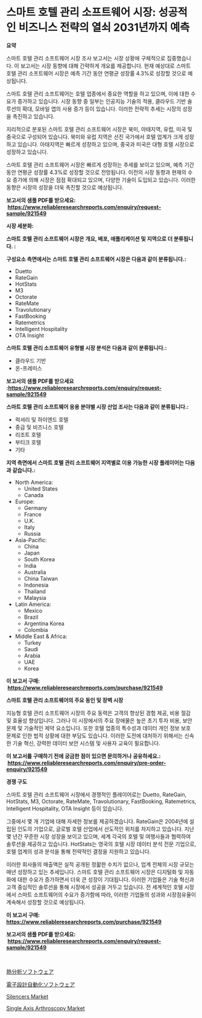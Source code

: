 <p><h1>스마트 호텔 관리 소프트웨어 시장: 성공적인 비즈니스 전략의 열쇠 2031년까지 예측</h1></p><p><strong>요약</strong></p>
<p><p>스마트 호텔 관리 소프트웨어 시장 조사 보고서는 시장 상황에 구체적으로 집중했습니다. 이 보고서는 시장 동향에 대해 간략하게 개요를 제공합니다. 현재 예상대로 스마트 호텔 관리 소프트웨어 시장은 예측 기간 동안 연평균 성장률 4.3%로 성장할 것으로 예상됩니다.</p><p>스마트 호텔 관리 소프트웨어는 호텔 업종에서 중요한 역할을 하고 있으며, 이에 대한 수요가 증가하고 있습니다. 시장 동향 중 일부는 인공지능 기술의 적용, 클라우드 기반 솔루션의 확대, 모바일 앱의 사용 증가 등이 있습니다. 이러한 전략적 추세는 시장의 성장을 촉진하고 있습니다.</p><p>지리적으로 분포된 스마트 호텔 관리 소프트웨어 시장은 북미, 아태지역, 유럽, 미국 및 중국으로 구성되어 있습니다. 북미와 유럽 지역은 선진 국가에서 호텔 업계가 크게 성장하고 있습니다. 아태지역은 빠르게 성장하고 있으며, 중국과 미국은 대형 호텔 시장으로 성장하고 있습니다.</p><p>스마트 호텔 관리 소프트웨어 시장은 빠르게 성장하는 추세를 보이고 있으며, 예측 기간 동안 연평균 성장률 4.3%로 성장할 것으로 전망됩니다. 이전의 시장 동향과 현재의 수요 증가에 의해 시장은 점점 확대되고 있으며, 다양한 기술이 도입되고 있습니다. 이러한 동향은 시장의 성장을 더욱 촉진할 것으로 예상됩니다.</p></p>
<p><strong>보고서의 샘플 PDF를 받으세요: &nbsp;<a href="https://www.reliableresearchreports.com/enquiry/request-sample/921549">https://www.reliableresearchreports.com/enquiry/request-sample/921549</a></strong></p>
<p><strong>시장 세분화:</strong></p>
<p><strong> 스마트 호텔 관리 소프트웨어 시장은 개요, 배포, 애플리케이션 및 지역으로 더 분류됩니다. :</strong></p>
<p><strong>구성요소 측면에서는 스마트 호텔 관리 소프트웨어 시장은 다음과 같이 분류됩니다.:</strong></p>
<p><ul><li>Duetto</li><li>RateGain</li><li>HotStats</li><li>M3</li><li>Octorate</li><li>RateMate</li><li>Travolutionary</li><li>FastBooking</li><li>Ratemetrics</li><li>Intelligent Hospitality</li><li>OTA Insight</li></ul></p>
<p><strong> 스마트 호텔 관리 소프트웨어 유형별 시장 분석은 다음과 같이 분류됩니다.:</strong></p>
<p><ul><li>클라우드 기반</li><li>온-프레미스</li></ul></p>
<p><strong>보고서의 샘플 PDF를 받으세요 :<a href="https://www.reliableresearchreports.com/enquiry/request-sample/921549">https://www.reliableresearchreports.com/enquiry/request-sample/921549</a></strong></p>
<p><strong> 스마트 호텔 관리 소프트웨어 응용 분야별 시장 산업 조사는 다음과 같이 분류됩니다.:</strong></p>
<p><ul><li>럭셔리 및 하이엔드 호텔</li><li>중급 및 비즈니스 호텔</li><li>리조트 호텔</li><li>부티크 호텔</li><li>기타</li></ul></p>
<p><strong>지역 측면에서 스마트 호텔 관리 소프트웨어 지역별로 이용 가능한 시장 플레이어는 다음과 같습니다.:</strong></p>
<p><ul>
    <li>
        North America:
        <ul>
            <li>United States</li>
            <li>Canada</li>
        </ul>
    </li>
    <li>
        Europe:
        <ul>
            <li>Germany</li>
            <li>France</li>
            <li>U.K.</li>
            <li>Italy</li>
            <li>Russia</li>
        </ul>
    </li>
    <li>
        Asia-Pacific:
        <ul>
            <li>China</li>
            <li>Japan</li>
            <li>South Korea</li>
            <li>India</li>
            <li>Australia</li>
            <li>China Taiwan</li>
            <li>Indonesia</li>
            <li>Thailand</li>
            <li>Malaysia</li>
        </ul>
    </li>
    <li>
        Latin America:
        <ul>
            <li>Mexico</li>
            <li>Brazil</li>
            <li>Argentina Korea</li>
            <li>Colombia</li>
        </ul>
    </li>
    <li>
        Middle East & Africa:
        <ul>
            <li>Turkey</li>
            <li>Saudi</li>
            <li>Arabia</li>
            <li>UAE</li>
            <li>Korea</li>
        </ul>
    </li>
    </ul></p>
<p><strong>이 보고서 구매: &nbsp;<a href="https://www.reliableresearchreports.com/purchase/921549">https://www.reliableresearchreports.com/purchase/921549</a></strong></p>
<p><strong>스마트 호텔 관리 소프트웨어의 주요 동인 및 장벽 시장</strong></p>
<p><p>지능형 호텔 관리 소프트웨어 시장의 주요 동력은 고객의 향상된 경험 제공, 비용 절감 및 효율성 향상입니다. 그러나 이 시장에서의 주요 장애물은 높은 초기 투자 비용, 보안 문제 및 기술적인 제약 요소입니다. 또한 호텔 업종의 특수성과 데이터 개인 정보 보호 문제로 인한 법적 상황에 대한 부담도 있습니다. 이러한 도전에 대처하기 위해서는 신속한 기술 혁신, 강력한 데이터 보안 시스템 및 사용자 교육이 필요합니다.</p></p>
<p><strong>이 보고서를 구매하기 전에 궁금한 점이 있으면 문의하거나 공유하세요.: &nbsp;<a href="https://www.reliableresearchreports.com/enquiry/pre-order-enquiry/921549">https://www.reliableresearchreports.com/enquiry/pre-order-enquiry/921549</a></strong></p>
<p><strong>경쟁 구도</strong></p>
<p><p>스마트 호텔 관리 소프트웨어 시장에서 경쟁적인 플레이어로는 Duetto, RateGain, HotStats, M3, Octorate, RateMate, Travolutionary, FastBooking, Ratemetrics, Intelligent Hospitality, OTA Insight 등이 있습니다.</p><p>그중에서 몇 개 기업에 대해 자세한 정보를 제공하겠습니다. RateGain은 2004년에 설립된 인도의 기업으로, 글로벌 호텔 산업에서 선도적인 위치를 차지하고 있습니다. 지난 몇 년간 꾸준한 시장 성장을 보이고 있으며, 세계 각국의 호텔 및 여행사들과 협력하여 솔루션을 제공하고 있습니다. HotStats는 영국의 호텔 시장 데이터 분석 전문 기업으로, 호텔 업계의 성과 분석을 통해 전략적인 결정을 지원하고 있습니다.</p><p>이러한 회사들의 매출액은 실적 공개된 정홟한 수치가 없으나, 업계 전체의 시장 규모는 매년 성장하고 있는 추세입니다. 스마트 호텔 관리 소프트웨어 시장은 디지털화 및 자동화에 대한 수요가 증가하면서 더욱 큰 성장이 기대됩니다. 이러한 기업들은 기술 혁신과 고객 중심적인 솔루션을 통해 시장에서 성공을 거두고 있습니다. 전 세계적인 호텔 시장에서 스마트 소프트웨어의 수요가 증가함에 따라, 이러한 기업들의 성과와 시장점유율이 계속해서 성장할 것으로 예상됩니다.</p></p>
<p><strong>이 보고서 구매: &nbsp; <a href="https://www.reliableresearchreports.com/purchase/921549">https://www.reliableresearchreports.com/purchase/921549</a></strong></p>
<p><strong>보고서의 샘플 PDF를 받으세요: &nbsp;<a href="https://www.reliableresearchreports.com/enquiry/request-sample/921549">https://www.reliableresearchreports.com/enquiry/request-sample/921549</a></strong><strong></strong></p>
<p>&nbsp;</p>
<p><p><a href="https://github.com/lababdou/Market-Research-Report-List-2/blob/main/2713703182230.md">熱分析ソフトウェア</a></p><p><a href="https://github.com/mohamedbakry57/Market-Research-Report-List-2/blob/main/3724586182229.md">電子設計自動化ソフトウェア</a></p><p><a href="https://issuu.com/reportprime-2/docs/silencers-market-size-2030.pptx">Silencers Market</a></p><p><a href="https://issuu.com/reportprime-2/docs/single-axis-arthroscopy-market-size-2030.pptx">Single Axis Arthroscopy Market</a></p></p>
